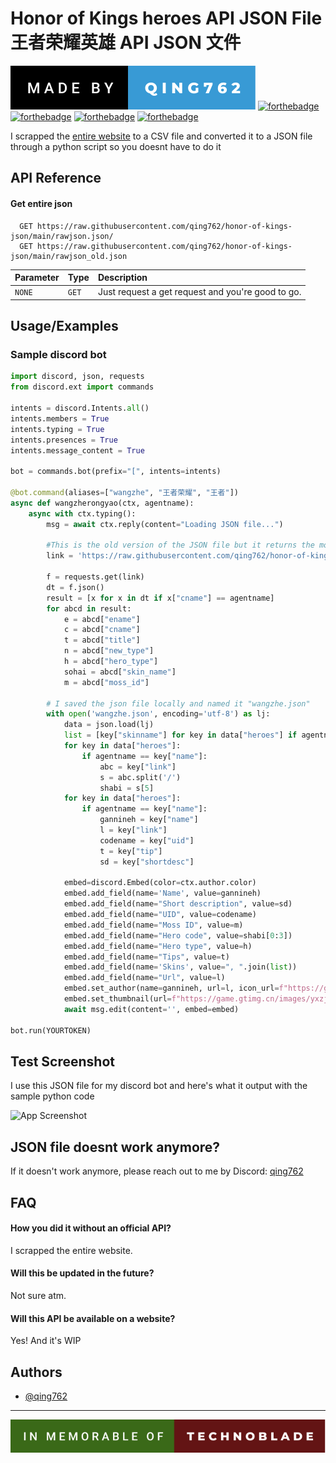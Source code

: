 # Honor of Kings heroes API JSON File 王者荣耀英雄 API JSON 文件

[<img src = "made-by-qing762 (1).svg" >](https://discord.com/users/635765555277725696)
[![forthebadge](https://forthebadge.com/images/badges/made-with-python.svg)](https://discord.com/users/635765555277725696)
[![forthebadge](https://forthebadge.com/images/badges/kinda-sfw.svg)](https://discord.com/users/635765555277725696)
[![forthebadge](https://forthebadge.com/images/badges/built-with-love.svg)](https://discord.com/users/635765555277725696)
[![forthebadge](https://forthebadge.com/images/badges/open-source.svg)](https://discord.com/users/635765555277725696)

I scrapped the [entire website](https://pvp.qq.com/web201605/herolist.shtml) to a CSV file and converted it to a JSON file through a python script so you doesnt have to do it




## API Reference

#### Get entire json

```http
  GET https://raw.githubusercontent.com/qing762/honor-of-kings-json/main/rawjson.json/
  GET https://raw.githubusercontent.com/qing762/honor-of-kings-json/main/rawjson_old.json
```

| Parameter | Type     | Description                |
| :-------- | :------- | :------------------------- |
| `NONE` | `GET` | Just request a get request and you're good to go.|


## Usage/Examples
### Sample discord bot

```python
import discord, json, requests
from discord.ext import commands

intents = discord.Intents.all()
intents.members = True
intents.typing = True
intents.presences = True
intents.message_content = True

bot = commands.bot(prefix="[", intents=intents)

@bot.command(aliases=["wangzhe", "王者荣耀", "王者"])
async def wangzherongyao(ctx, agentname):
    async with ctx.typing():
        msg = await ctx.reply(content="Loading JSON file...")
        
        #This is the old version of the JSON file but it returns the moss id and more that the new one doesnt provide :D
        link = 'https://raw.githubusercontent.com/qing762/honor-of-kings-json/main/rawjson_old.json'
        
        f = requests.get(link)
        dt = f.json()
        result = [x for x in dt if x["cname"] == agentname]
        for abcd in result:
            e = abcd["ename"]
            c = abcd["cname"]
            t = abcd["title"]
            n = abcd["new_type"]
            h = abcd["hero_type"]
            sohai = abcd["skin_name"]
            m = abcd["moss_id"]

        # I saved the json file locally and named it "wangzhe.json" 
        with open('wangzhe.json', encoding='utf-8') as lj:
            data = json.load(lj)
            list = [key["skinname"] for key in data["heroes"] if agentname == key["name"]]
            for key in data["heroes"]:
                if agentname == key["name"]:
                    abc = key["link"]
                    s = abc.split('/')
                    shabi = s[5]
            for key in data["heroes"]:
                if agentname == key["name"]:
                    gannineh = key["name"]
                    l = key["link"]
                    codename = key["uid"]
                    t = key["tip"]
                    sd = key["shortdesc"]

            embed=discord.Embed(color=ctx.author.color)
            embed.add_field(name='Name', value=gannineh)
            embed.add_field(name="Short description", value=sd)
            embed.add_field(name="UID", value=codename)
            embed.add_field(name="Moss ID", value=m)
            embed.add_field(name="Hero code", value=shabi[0:3])
            embed.add_field(name="Hero type", value=h)
            embed.add_field(name="Tips", value=t)
            embed.add_field(name='Skins', value=", ".join(list))
            embed.add_field(name="Url", value=l)
            embed.set_author(name=gannineh, url=l, icon_url=f"https://game.gtimg.cn/images/yxzj/img201606/heroimg/{shabi[0:3]}/{shabi[0:3]}.jpg")
            embed.set_thumbnail(url=f"https://game.gtimg.cn/images/yxzj/img201606/heroimg/{shabi[0:3]}/{shabi[0:3]}-smallskin-2.jpg")
            await msg.edit(content='', embed=embed)

bot.run(YOURTOKEN)
```


## Test Screenshot
I use this JSON file for my discord bot and here's what it output with the sample python code

![App Screenshot](https://media.discordapp.net/attachments/995904492988006531/1036964279661908008/unknown.png)


## JSON file doesnt work anymore?

If it doesn't work anymore, please reach out to me by Discord: [qing762](https://discord.com/users/635765555277725696)


## FAQ

#### How you did it without an official API?

I scrapped the entire website.

#### Will this be updated in the future?

Not sure atm.

#### Will this API be available on a website?

Yes! And it's WIP

## Authors

- [@qing762](https://twitch.tv/qing762)

-----------------

[<img src = "in-memorable-of-technoblade.svg" >](https://discord.com/users/635765555277725696)
